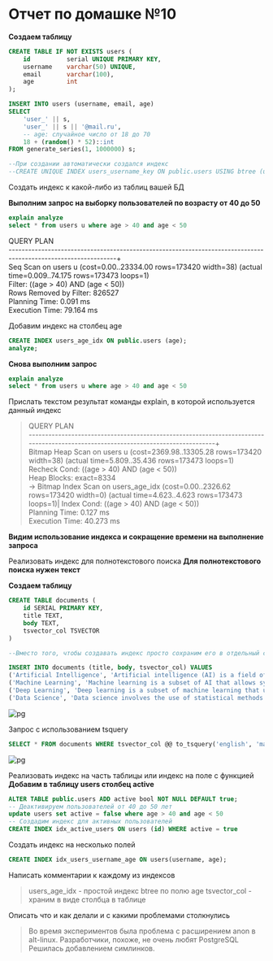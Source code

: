 # Отчет по домашке №10
**Создаем таблицу**

```SQL
CREATE TABLE IF NOT EXISTS users (
    id 			serial UNIQUE PRIMARY KEY,
    username    varchar(50) UNIQUE,
    email       varchar(100),
    age         int    
);

INSERT INTO users (username, email, age)
SELECT 
    'user_' || s,
    'user_' || s || '@mail.ru',
	-- age: случайное число от 18 до 70
    18 + (random() * 52)::int	
FROM generate_series(1, 1000000) s;

--При создании автоматически создался индекс 
--CREATE UNIQUE INDEX users_username_key ON public.users USING btree (username);
```
Создать индекс к какой-либо из таблиц вашей БД

**Выполним запрос на выборку пользователей по возрасту от 40 до 50**

```SQL
explain analyze
select * from users u where age > 40 and age < 50
```
   QUERY PLAN                                                                                                     \
   ---------------------------------------------------------------------------------------------------------------+\
   Seq Scan on users u  (cost=0.00..23334.00 rows=173420 width=38) (actual time=0.009..74.175 rows=173473 loops=1)\
     Filter: ((age > 40) AND (age < 50))                                                                          \
     Rows Removed by Filter: 826527                                                                               \
   Planning Time: 0.091 ms                                                                                        \
   Execution Time: 79.164 ms                                                                                      

Добавим индекс на столбец age
```SQL
CREATE INDEX users_age_idx ON public.users (age);
analyze;
```
**Снова выполним запрос**
```SQL
explain analyze
select * from users u where age > 40 and age < 50
```
Прислать текстом результат команды explain, в которой используется данный индекс
>   QUERY PLAN                                                                                                                      \
    ---------------------------------------------------------------------------------------------------------------------------------+\
    Bitmap Heap Scan on users u  (cost=2369.98..13305.28 rows=173420 width=38) (actual time=5.809..35.436 rows=173473 loops=1)      \
    Recheck Cond: ((age > 40) AND (age < 50))                                                                                      \
    Heap Blocks: exact=8334                                                                                                        \
    ->  Bitmap Index Scan on users_age_idx  (cost=0.00..2326.62 rows=173420 width=0) (actual time=4.623..4.623 rows=173473 loops=1)|
            Index Cond: ((age > 40) AND (age < 50))                                                                                 \
    Planning Time: 0.127 ms                                                                                                         \
    Execution Time: 40.273 ms

**Видим использование индекса и сокращение времени на выполнение запроса**
    
Реализовать индекс для полнотекстового поиска
**Для полнотекстового поиска нужен текст**

**Создаем таблицу**

```SQL
CREATE TABLE documents (
    id SERIAL PRIMARY KEY,
    title TEXT,
    body TEXT,
    tsvector_col TSVECTOR
)

--Вместо того, чтобы создавать индекс просто сохраним его в отдельный столбец tsvector_col**

INSERT INTO documents (title, body, tsvector_col) VALUES 
('Artificial Intelligence', 'Artificial intelligence (AI) is a field of computer science that aims to create intelligent machines.', to_tsvector('english', 'Artificial intelligence (AI) is a field of computer science that aims to create intelligent machines.')),
('Machine Learning', 'Machine learning is a subset of AI that allows systems to learn from data.', to_tsvector('english', 'Machine learning is a subset of AI that allows systems to learn from data.')),
('Deep Learning', 'Deep learning is a subset of machine learning that uses neural networks to model complex patterns.', to_tsvector('english', 'Deep learning is a subset of machine learning that uses neural networks to model complex patterns.')),
('Data Science', 'Data science involves the use of statistical methods to extract insights from data.', to_tsvector('english', 'Data science involves the use of statistical ethods to extract insights from data.'));
```

![pg](/img/9/1.jpg)

Запрос с использованием tsquery

```SQL
SELECT * FROM documents WHERE tsvector_col @@ to_tsquery('english', 'machine & learning');
```

![pg](/img/9/2.jpg)


Реализовать индекс на часть таблицы или индекс на поле с функцией
**Добавим в таблицу users столбец active**

```SQL
ALTER TABLE public.users ADD active bool NOT NULL DEFAULT true;
-- Деактивируем пользователей от 40 до 50 лет
update users set active = false where age > 40 and age < 50
-- Cоздадим индекс для активных пользователей
CREATE INDEX idx_active_users ON users (id) WHERE active = true
```

Создать индекс на несколько полей
```SQL
CREATE INDEX idx_users_username_age ON users(username, age);
```

Написать комментарии к каждому из индексов
> users_age_idx - простой индекс btree по полю age
> tsvector_col - храним в виде столбца в таблице

Описать что и как делали и с какими проблемами столкнулись
> Во время экспериментов была проблема с расширением anon в alt-linux. Разработчики, похоже, не очень любят PostgreSQL
> Решилась добавлением симлинков.


